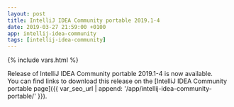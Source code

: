 ```yaml
---
layout: post
title: IntelliJ IDEA Community portable 2019.1-4
date: 2019-03-27 21:59:00 +0100
app: intellij-idea-community
tags: [intellij-idea-community]
---
```

{% include vars.html %}

Release of IntelliJ IDEA Community portable 2019.1-4 is now available.<br />
You can find links to download this release on the [IntelliJ IDEA Community portable page]({{ var_seo_url | append: '/app/intellij-idea-community-portable/' }}).